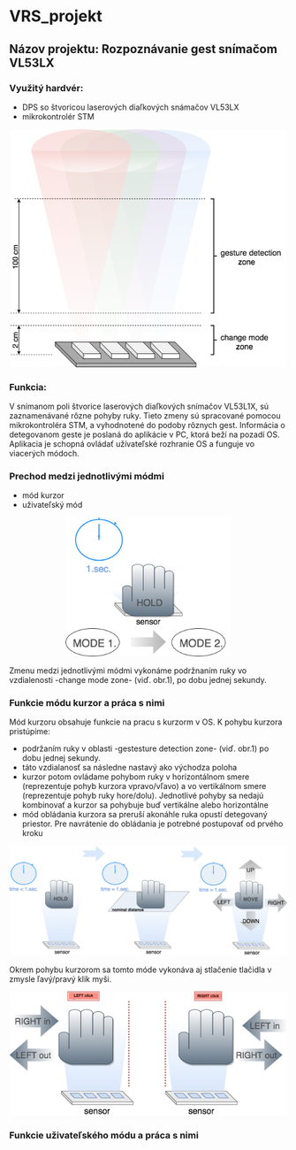 # VRS_projekt

## Názov projektu: Rozpoznávanie gest snímačom VL53LX
### Využitý hardvér:
- DPS so štvoricou laserových diaľkových snámačov VL53LX 
- mikrokontrolér STM

<p align="center">
    <img src="https://github.com/Patrik-654123/VRS_projekt/blob/master/images/sensor.png" width="500" title="sensor scheme">
</p>

### Funkcia:
V snímanom poli štvorice laserových diaľkových snímačov VL53L1X, sú zaznamenávané rôzne pohyby ruky. Tieto zmeny sú spracované pomocou mikrokontroléra STM, a vyhodnotené do podoby rôznych gest. Informácia o detegovanom geste je poslaná do aplikácie v PC, ktorá beží na pozadí OS. Aplikacia je schopná ovládať užívateľské rozhranie OS a funguje vo viacerých módoch.

### Prechod medzi jednotlivými módmi
- mód kurzor
- uživateľský mód
<p align="center">
   <img src="https://github.com/Patrik-654123/VRS_projekt/blob/master/images/mode.png" width="300" title="Change mode">
</p>
Zmenu medzi jednotlivými módmi vykonáme podržnaním ruky vo vzdialenosti -change mode zone- (viď. obr.1), po dobu jednej sekundy.  

### Funkcie módu kurzor a práca s nimi
Mód kurzoru obsahuje funkcie na pracu s kurzorm v OS. 
K pohybu kurzora pristúpime: 
- podržaním ruky v oblasti -gestesture detection zone- (viď. obr.1) po dobu jednej sekundy.
- táto vzdialanosť sa následne nastavý ako východza poloha 
- kurzor potom ovládame pohybom ruky v horizontálnom smere (reprezentuje pohyb kurzora vpravo/vľavo) a vo vertikálnom smere (reprezentuje pohyb ruky hore/dolu). Jednotlivé pohyby sa nedajú kombinovať a kurzor sa pohybuje buď vertikálne alebo horizontálne
- mód obládania kurzora sa preruší akonáhle ruka opustí detegovaný priestor. Pre navrátenie do obládania je potrebné postupovať od prvého kroku
<p align="center">
    <img src="https://github.com/Patrik-654123/VRS_projekt/blob/master/images/hold.png" width="800" title="scale-unscale">
</p>
Okrem pohybu kurzorom sa tomto móde vykonáva aj stlačenie tlačidla v zmysle ľavý/pravý klik myši.
<p align="center">
   <img src="https://github.com/Patrik-654123/VRS_projekt/blob/master/images/click.png" width="600" title="Change mode">
</p>


### Funkcie uživateľského módu a práca s nimi



